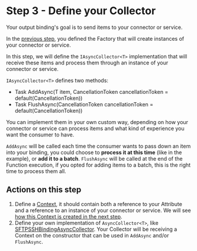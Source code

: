 # Step 3 - Define your Collector

Your output binding's goal is to send items to your connector or service.

In the [previous step](../step2/README.md), you defined the Factory that will create instances of your connector or service.

In this step, we will define the `IAsyncCollector<T>` implementation that will receive these items and process them through an instance of your connector or service.

`IAsyncCollector<T>` defines two methods:

* Task AddAsync(T item,  CancellationToken cancellationToken = default(CancellationToken))
* Task FlushAsync(CancellationToken cancellationToken = default(CancellationToken))

You can implement them in your own custom way, depending on how your connector or service can process items and what kind of experience you want the consumer to have.

`AddAsync` will be called each time the consumer wants to pass down an item into your binding, you could choose to **process it at this time** (like in the example), or **add it to a batch**.
`FlushAsync` will be called at the end of the Function execution, if you opted for adding items to a batch, this is the right time to process them all.

## Actions on this step

1. Define a [Context](./SFTPSSHBindingContext.cs), it should contain both a reference to your Attribute and a reference to an instance of your connector or service. We will see [how this Context is created in the next step](../step4/README.md).
2. Define your own implementation of `AsyncCollector<T>`, like [SFTPSSHBindingAsyncCollector](./SFTPSSHBindingAsyncCollector.cs). Your Collector will be receiving a Context on the constructor that can be used in `AddAsync` and/or `FlushAsync`.
